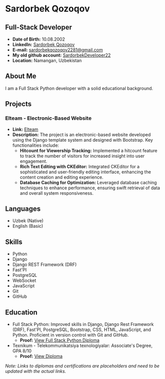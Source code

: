 # Sardorbek Qozoqov

## Full-Stack Developer

- **Date of Birth:** 10.08.2002
- **LinkedIn:** [Sardorbek Qozoqov](https://www.linkedin.com/in/sardorbekqozoqov)
- **E-mail:** sardorbekqozoqov2281@gmail.com
- **My old github account:** [SardorbekDeveloper22](https://github.com/SardorbekDeveloper22)
- **Location:** Namangan, Uzbekistan

## About Me

I am a Full Stack Python developer with a solid educational background.

## Projects

### Elteam - Electronic-Based Website
- **Link:** [Elteam](https://elteam.uz/)
- **Description:** The project is an electronic-based website developed using the Django template system and designed with Bootstrap. Key functionalities include:
  - **Hitcount for Viewership Tracking:** Implemented a hitcount feature to track the number of visitors for increased insight into user engagement.
  - **Rich Text Editing with CKEditor:** Integrated CKEditor for a sophisticated and user-friendly editing interface, enhancing the content creation and editing experience.
  - **Database Caching for Optimization:** Leveraged database caching techniques to enhance performance, ensuring swift retrieval of data and overall system responsiveness.

## Languages
- Uzbek (Native)
- English (Basic)

## Skills
- Python
- Django
- Django REST Framework (DRF)
- Fast'PI
- PostgreSQL
- WebSocket
- JavaScript
- Git
- GitHub

## Education
- Full Stack Python: Improved skills in Django, Django Rest Framework (DRF), Fast'PI, PostgreSQL, Bootstrap, CSS, HTML, JavaScript, and Python. Proficient in version control with Git and GitHub.
  - **Proof:** [View Full Stack Python Diploma](https://oneapp-uploads.s3.eu-north-1.amazonaws.com/449fe58c-243d-40d9-8b66-cbaf8130de7a.pdf)
- Texnikum - Telekommunikatsiya texnologiyalar: Associate's Degree, GPA 8/10
  - **Proof:** [View Diploma](https://oneapp-uploads.s3.eu-north-1.amazonaws.com/86ac3f93-feec-41e3-8923-6162d1a9cd56.pdf)

*Note: Links to diplomas and certifications are placeholders and need to be updated with the actual links.*
